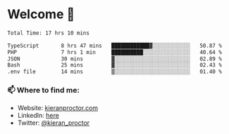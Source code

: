 # Welcome 🦘

<!--START_SECTION:waka-->

```txt
Total Time: 17 hrs 10 mins

TypeScript       8 hrs 47 mins   ████████████▓░░░░░░░░░░░░   50.87 %
PHP              7 hrs 1 min     ██████████░░░░░░░░░░░░░░░   40.64 %
JSON             30 mins         ▓░░░░░░░░░░░░░░░░░░░░░░░░   02.89 %
Bash             25 mins         ▓░░░░░░░░░░░░░░░░░░░░░░░░   02.43 %
.env file        14 mins         ▒░░░░░░░░░░░░░░░░░░░░░░░░   01.40 %
```

<!--END_SECTION:waka-->

### 📫 Where to find me:

-   Website: [kieranproctor.com](https://kieranproctor.com/)
-   LinkedIn: [here](https://www.linkedin.com/in/kieran-proctor-086b5a159/)
-   Twitter: [@kieran_proctor](https://twitter.com/kieran_proctor)
